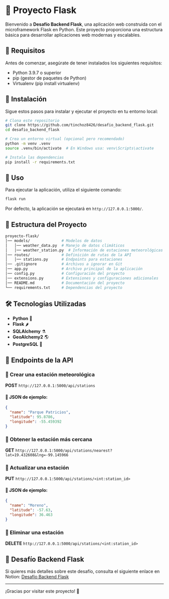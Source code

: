 # 🚀 Proyecto Flask

Bienvenido a **Desafío Backend Flask**, una aplicación web construida con el microframework Flask en Python. Este proyecto proporciona una estructura básica para desarrollar aplicaciones web modernas y escalables.

## 📌 Requisitos

Antes de comenzar, asegúrate de tener instalados los siguientes requisitos:

- Python 3.9.7 o superior
- pip (gestor de paquetes de Python)
- Virtualenv (pip install virtualenv)

## 🔧 Instalación

Sigue estos pasos para instalar y ejecutar el proyecto en tu entorno local:

```bash
# Clona este repositorio
git clone https://github.com/tinchoz8426/desafio_backend_flask.git
cd desafio_backend_flask

# Crea un entorno virtual (opcional pero recomendado)
python -m venv .venv
source .venv/bin/activate  # En Windows usa: venv\Scripts\activate

# Instala las dependencias
pip install -r requirements.txt
```

## 🚀 Uso

Para ejecutar la aplicación, utiliza el siguiente comando:

```bash
flask run
```

Por defecto, la aplicación se ejecutará en `http://127.0.0.1:5000/`.

## 📁 Estructura del Proyecto

```bash
proyecto-flask/
│── models/              # Modelos de datos
│   │── weather_data.py  # Manejo de datos climáticos
│   │── weather_station.py  # Información de estaciones meteorológicas
│── routes/              # Definición de rutas de la API
│   │── stations.py      # Endpoints para estaciones
│── .gitignore           # Archivos a ignorar en Git
│── app.py               # Archivo principal de la aplicación
│── config.py            # Configuración del proyecto
│── extensions.py        # Extensiones y configuraciones adicionales
│── README.md            # Documentación del proyecto
└── requirements.txt     # Dependencias del proyecto
```

## 🛠 Tecnologías Utilizadas

- **Python** 🐍
- **Flask** 🌶️
- **SQLAlchemy** ⚗️
- **GeoAlchemy2** 🌎
- **PostgreSQL** 🐘

## 📡 Endpoints de la API

### 📌 Crear una estación meteorológica
**POST** `http://127.0.0.1:5000/api/stations`

#### 🔹 JSON de ejemplo:
```json
{
  "name": "Parque Patricios",
  "latitude": 95.8786, 
  "longitude": -55.459392
}
```

### 📌 Obtener la estación más cercana
**GET** `http://127.0.0.1:5000/api/stations/nearest?lat=19.432608&lng=-99.145966`

### 📌 Actualizar una estación
**PUT** `http://127.0.0.1:5000/api/stations/<int:station_id>`

#### 🔹 JSON de ejemplo:
```json
{
  "name": "Moreno",
  "latitude": -57.63,
  "longitude": 36.463
}
```

### 📌 Eliminar una estación
**DELETE** `http://127.0.0.1:5000/api/stations/<int:station_id>`

## 📌 Desafío Backend Flask

Si quieres más detalles sobre este desafío, consulta el siguiente enlace en Notion:
[Desafío Backend Flask](https://candy-cicada-fec.notion.site/Desaf-o-backend-Flask-19f4349a5252808faa32ceb1b8efd617)

---
¡Gracias por visitar este proyecto! 🚀
